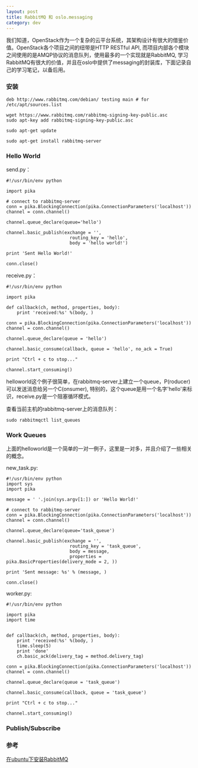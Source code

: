 ```yaml
---
layout: post
title: RabbitMQ 和 oslo.messaging
category: dev 
---
```


我们知道，OpenStack作为一个复杂的云平台系统，其架构设计有很大的借鉴价值。OpenStack各个项目之间的纽带是HTTP RESTful API, 而项目内部各个模块之间使用的是AMQP协议的消息队列，使用最多的一个实现就是RabbitMQ, 学习RabbitMQ有很大的价值，并且在oslo中提供了messaging的封装库，下面记录自己的学习笔记，以备后用。

### 安装
```
deb http://www.rabbitmq.com/debian/ testing main # for /etc/apt/sources.list

wget https://www.rabbitmq.com/rabbitmq-signing-key-public.asc
sudo apt-key add rabbitmq-signing-key-public.asc

sudo apt-get update

sudo apt-get install rabbitmq-server

```

### Hello World
send.py：
```
#!/usr/bin/env python

import pika

# connect to rabbitmq-server
conn = pika.BlockingConnection(pika.ConnectionParameters('localhost'))
channel = conn.channel()

channel.queue_declare(queue='hello')

channel.basic_publish(exchange = '',
                        routing_key = 'hello',
                        body = 'hello world!')

print 'Sent Hello World!'

conn.close()

```

receive.py：
```
#!/usr/bin/env python

import pika

def callback(ch, method, properties, body):
    print 'received:%s' %(body, )

conn = pika.BlockingConnection(pika.ConnectionParameters('localhost'))
channel = conn.channel()

channel.queue_declare(queue = 'hello')

channel.basic_consume(callback, queue = 'hello', no_ack = True)

print "Ctrl + c to stop..."

channel.start_consuming()

```

helloworld这个例子很简单，在rabbitmq-server上建立一个queue，P(roducer)可以发送消息给另一个C(onsumer), 特别的，这个queue是用一个名字'hello'来标识，receive.py是一个阻塞循环模式。

查看当前主机的rabbitmq-server上的消息队列：
```
sudo rabbitmqctl list_queues 
```

### Work Queues
上面的helloworld是一个简单的一对一例子，这里是一对多，并且介绍了一些相关的概念。

new_task.py:
```
#!/usr/bin/env python
import sys
import pika

message = ' '.join(sys.argv[1:]) or 'Hello World!'

# connect to rabbitmq-server
conn = pika.BlockingConnection(pika.ConnectionParameters('localhost'))
channel = conn.channel()

channel.queue_declare(queue='task_queue')

channel.basic_publish(exchange = '',
                        routing_key = 'task_queue',
                        body = message,
                        properties = pika.BasicProperties(delivery_mode = 2, ))

print 'Sent message: %s' % (message, )

conn.close()
```

worker.py:
```
#!/usr/bin/env python

import pika
import time


def callback(ch, method, properties, body):
    print 'received:%s' %(body, )
    time.sleep(5)
    print 'done'
    ch.basic_ack(delivery_tag = method.delivery_tag)

conn = pika.BlockingConnection(pika.ConnectionParameters('localhost'))
channel = conn.channel()

channel.queue_declare(queue = 'task_queue')

channel.basic_consume(callback, queue = 'task_queue')

print "Ctrl + c to stop..."

channel.start_consuming()

```

### Publish/Subscribe


### 参考

[在ubuntu下安装RabbitMQ](http://www.rabbitmq.com/install-debian.html)
